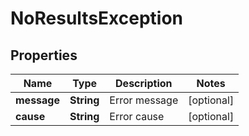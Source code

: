 
# NoResultsException

## Properties
Name | Type | Description | Notes
------------ | ------------- | ------------- | -------------
**message** | **String** | Error message |  [optional]
**cause** | **String** | Error cause |  [optional]



